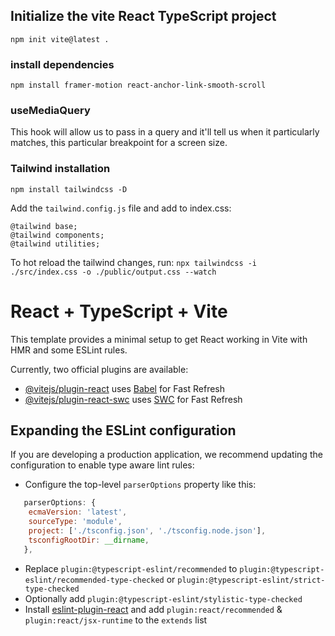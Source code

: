 ## Initialize the vite React TypeScript project 

`npm init vite@latest .`

### install dependencies

`npm install framer-motion react-anchor-link-smooth-scroll`

### useMediaQuery
This hook will allow us to pass in a query and it'll tell us when it particularly matches,
this particular breakpoint for a screen size.

### Tailwind installation
`npm install tailwindcss -D`

Add the `tailwind.config.js` file and add to index.css:

```
@tailwind base;
@tailwind components;
@tailwind utilities;
```

To hot reload the tailwind changes, run:
`npx tailwindcss -i ./src/index.css -o ./public/output.css --watch`

# React + TypeScript + Vite

This template provides a minimal setup to get React working in Vite with HMR and some ESLint rules.

Currently, two official plugins are available:

- [@vitejs/plugin-react](https://github.com/vitejs/vite-plugin-react/blob/main/packages/plugin-react/README.md) uses [Babel](https://babeljs.io/) for Fast Refresh
- [@vitejs/plugin-react-swc](https://github.com/vitejs/vite-plugin-react-swc) uses [SWC](https://swc.rs/) for Fast Refresh

## Expanding the ESLint configuration

If you are developing a production application, we recommend updating the configuration to enable type aware lint rules:

- Configure the top-level `parserOptions` property like this:

```js
   parserOptions: {
    ecmaVersion: 'latest',
    sourceType: 'module',
    project: ['./tsconfig.json', './tsconfig.node.json'],
    tsconfigRootDir: __dirname,
   },
```

- Replace `plugin:@typescript-eslint/recommended` to `plugin:@typescript-eslint/recommended-type-checked` or `plugin:@typescript-eslint/strict-type-checked`
- Optionally add `plugin:@typescript-eslint/stylistic-type-checked`
- Install [eslint-plugin-react](https://github.com/jsx-eslint/eslint-plugin-react) and add `plugin:react/recommended` & `plugin:react/jsx-runtime` to the `extends` list
